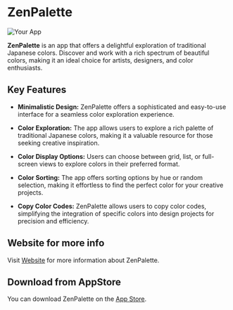 # ZenPalette

![Your App](https://github.com/ku-bo-mi/ColorsApp/assets/69414862/35762e65-133e-4457-ba91-512cd9f91002)


**ZenPalette** is an app that offers a delightful exploration of traditional Japanese colors. Discover and work with a rich spectrum of beautiful colors, making it an ideal choice for artists, designers, and color enthusiasts.

## Key Features

- **Minimalistic Design:** ZenPalette offers a sophisticated and easy-to-use interface for a seamless color exploration experience.

- **Color Exploration:** The app allows users to explore a rich palette of traditional Japanese colors, making it a valuable resource for those seeking creative inspiration.

- **Color Display Options:** Users can choose between grid, list, or full-screen views to explore colors in their preferred format.

- **Color Sorting:** The app offers sorting options by hue or random selection, making it effortless to find the perfect color for your creative projects.

- **Copy Color Codes:** ZenPalette allows users to copy color codes, simplifying the integration of specific colors into design projects for precision and efficiency.

## Website for more info
Visit [Website](https://kubomi.notion.site/ZenPalette-fabb825632394697b3e5469e7b176dc1?pvs=4) for more information about ZenPalette.

## Download from AppStore
You can download ZenPalette on the [App Store](https://apps.apple.com/jp/app/zenpalette-%E6%97%A5%E6%9C%AC%E3%81%AE%E4%BC%9D%E7%B5%B1%E8%89%B2/id6469506135).

